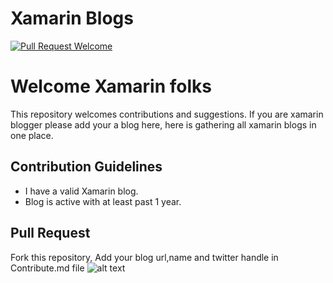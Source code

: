# Xamarin Blogs
[![Pull Request Welcome](https://img.shields.io/badge/PRs-welcome-brightgreen.svg?style=flat-square)](#want-to-contribute-pencil2) 

# Welcome Xamarin folks

This repository welcomes contributions and suggestions. 
If you are xamarin blogger please add your a blog here, here is gathering all xamarin blogs in one place.

## Contribution Guidelines

- I have a valid Xamarin blog.
- Blog is active with at least past 1 year.

## Pull Request

Fork this repository, Add your blog url,name and twitter handle in Contribute.md file 
![alt text](https://pbs.twimg.com/media/D06YxSYXgAcLzh8.jpg)
